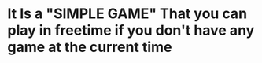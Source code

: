  <h1 guess-the-num-game.py h1/>
 
 It Is a "SIMPLE GAME" That you can play in freetime if you don't have any game at the current time
